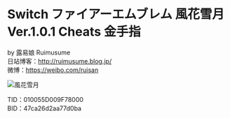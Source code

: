 # Switch ファイアーエムブレム 風花雪月 Ver.1.0.1 Cheats 金手指
by 露易娘 Ruimusume</br>
日站博客：http://ruimusume.blog.jp/</br>
微博：https://weibo.com/ruisan</br>

<img src="https://imgur.com/c8yWKZ1.jpg" alt="風花雪月"/>

TID：010055D009F78000</br>
BID：47ca26d2aa77d0ba
